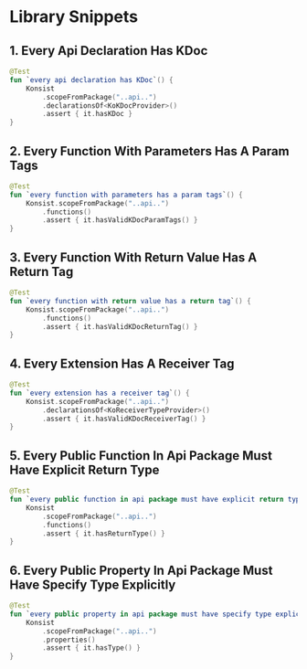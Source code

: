 # Library Snippets

## 1. Every Api Declaration Has KDoc

```kotlin
@Test
fun `every api declaration has KDoc`() {
    Konsist
        .scopeFromPackage("..api..")
        .declarationsOf<KoKDocProvider>()
        .assert { it.hasKDoc }
}
```

## 2. Every Function With Parameters Has A Param Tags

```kotlin
@Test
fun `every function with parameters has a param tags`() {
    Konsist.scopeFromPackage("..api..")
        .functions()
        .assert { it.hasValidKDocParamTags() }
}
```

## 3. Every Function With Return Value Has A Return Tag

```kotlin
@Test
fun `every function with return value has a return tag`() {
    Konsist.scopeFromPackage("..api..")
        .functions()
        .assert { it.hasValidKDocReturnTag() }
}
```

## 4. Every Extension Has A Receiver Tag

```kotlin
@Test
fun `every extension has a receiver tag`() {
    Konsist.scopeFromPackage("..api..")
        .declarationsOf<KoReceiverTypeProvider>()
        .assert { it.hasValidKDocReceiverTag() }
}
```

## 5. Every Public Function In Api Package Must Have Explicit Return Type

```kotlin
@Test
fun `every public function in api package must have explicit return type`() {
    Konsist
        .scopeFromPackage("..api..")
        .functions()
        .assert { it.hasReturnType() }
}
```

## 6. Every Public Property In Api Package Must Have Specify Type Explicitly

```kotlin
@Test
fun `every public property in api package must have specify type explicitly`() {
    Konsist
        .scopeFromPackage("..api..")
        .properties()
        .assert { it.hasType() }
}
```

